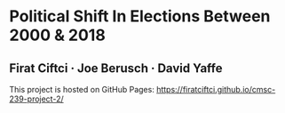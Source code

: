 # Political Shift In Elections Between 2000 & 2018

## Firat Ciftci · Joe Berusch · David Yaffe

This project is hosted on GitHub Pages: <https://firatciftci.github.io/cmsc-239-project-2/>
